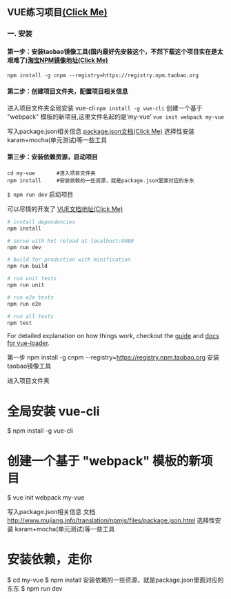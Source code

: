 
## VUE练习项目[(Click Me)](https://learn-vue.github.io)

### 一. 安装

#### 第一步：安装taobao镜像工具(国内最好先安装这个，不然下载这个项目实在是太艰难了)[淘宝NPM镜像地址(Click Me)](https://npm.taobao.org/)

`npm install -g cnpm --registry=https://registry.npm.taobao.org`

#### 第二步：创建项目文件夹，配置项目相关信息

进入项目文件夹全局安装 vue-cli
`npm install -g vue-cli`
创建一个基于 "webpack" 模板的新项目,这里文件名起的是‘my-vue’
`vue init webpack my-vue`

写入package.json相关信息  [package.json文档(Click Me)](http://www.mujiang.info/translation/npmjs/files/package.json.html)
选择性安装 karam+mocha(单元测试)等一些工具

#### 第三步：安装依赖资源，启动项目

```
cd my-vue       #进入项目文件夹
npm install     #安装依赖的一些资源，就是package.json里面对应的东东
```
`$ npm run dev` 启动项目

可以尽情的开发了  [VUE文档地址(Click Me)](http://cn.vuejs.org/guide/installation.html)

``` bash
# install dependencies
npm install

# serve with hot reload at localhost:8080
npm run dev

# build for production with minification
npm run build

# run unit tests
npm run unit

# run e2e tests
npm run e2e

# run all tests
npm test
```

For detailed explanation on how things work, checkout the [guide](http://vuejs-templates.github.io/webpack/) and [docs for vue-loader](http://vuejs.github.io/vue-loader).



第一步  npm install -g cnpm --registry=https://registry.npm.taobao.org  安装taobao镜像工具

进入项目文件夹
# 全局安装 vue-cli
$ npm install -g vue-cli
# 创建一个基于 "webpack" 模板的新项目
$ vue init webpack my-vue

写入package.json相关信息  文档
http://www.mujiang.info/translation/npmjs/files/package.json.html
选择性安装 karam+mocha(单元测试)等一些工具

# 安装依赖，走你
$ cd my-vue
$ npm install
安装依赖的一些资源，就是package.json里面对应的东东
$ npm run dev